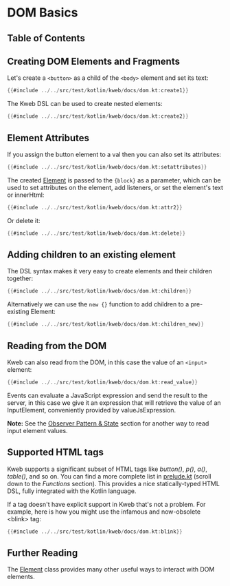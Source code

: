 # DOM Basics

## Table of Contents

<!-- toc -->

## Creating DOM Elements and Fragments

Let's create a `<button>` as a child of the `<body>` element and set its text:

```kotlin
{{#include ../../src/test/kotlin/kweb/docs/dom.kt:create1}}
```

The Kweb DSL can be used to create nested elements:

```kotlin
{{#include ../../src/test/kotlin/kweb/docs/dom.kt:create2}}
```

## Element Attributes

If you assign the button element to a val then you can also set its
attributes:

```kotlin
{{#include ../../src/test/kotlin/kweb/docs/dom.kt:setattributes}}
```

The created [Element](https://docs.kweb.io/api/kweb-core/kweb/-element/index.html) 
is passed to the `{block}` as a parameter, which can be used to set attributes on the 
element, add listeners, or set the element's text or innerHtml:

```kotlin
{{#include ../../src/test/kotlin/kweb/docs/dom.kt:attr2}}
```

Or delete it:

```kotlin
{{#include ../../src/test/kotlin/kweb/docs/dom.kt:delete}}
```

## Adding children to an existing element

The DSL syntax makes it very easy to create elements and their children
together:

```kotlin
{{#include ../../src/test/kotlin/kweb/docs/dom.kt:children}}
```

Alternatively we can use the `new {}` function to add children to a pre-existing Element:

```kotlin
{{#include ../../src/test/kotlin/kweb/docs/dom.kt:children_new}}
```

## Reading from the DOM

Kweb can also read from the DOM, in this case the value of an `<input>`
element:

```kotlin
{{#include ../../src/test/kotlin/kweb/docs/dom.kt:read_value}}
```

Events can evaluate a JavaScript expression and send the result to the
server, in this case we give it an expression that will retrieve the
value of an InputElement, conveniently provided by valueJsExpression.

**Note:** See the [Observer Pattern &
State](https://docs.kweb.io/book/state.html#binding-a-kvar-to-an-input-elements-value)
section for another way to read input element values.

## Supported HTML tags

Kweb supports a significant subset of HTML tags like *button()*, *p()*,
*a()*, *table()*, and so on. You can find a more complete list in
[prelude.kt](https://github.com/kwebio/kweb-core/blob/master/src/main/kotlin/kweb/prelude.kt)
(scroll down to the *Functions* section). This provides a nice
statically-typed HTML DSL, fully integrated with the Kotlin language.

If a tag doesn't have explicit support in Kweb that's not a problem.
For example, here is how you might use the infamous and now-obsolete
\<blink\> tag:

```kotlin
{{#include ../../src/test/kotlin/kweb/docs/dom.kt:blink}}
```

## Further Reading

The
[Element](https://github.com/kwebio/kweb-core/blob/master/src/main/kotlin/kweb/Element.kt)
class provides many other useful ways to interact with DOM elements.
